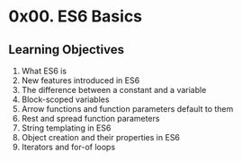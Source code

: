 # 0x00. ES6 Basics
## Learning Objectives
1. What ES6 is
2. New features introduced in ES6
3. The difference between a constant and a variable
4. Block-scoped variables
5. Arrow functions and function parameters default to them
6. Rest and spread function parameters
7. String templating in ES6
8. Object creation and their properties in ES6
9. Iterators and for-of loops
